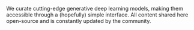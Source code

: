 We curate cutting-edge generative deep learning models, making them accessible through a (hopefully) simple interface. All content shared here open-source and is constantly updated by the community.
